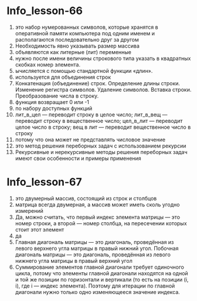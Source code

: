 # Info_lesson-66

1. это набор нумерованных символов, которые хранятся в оперативной памяти компьютера под одним именем и располагаются последовательно друг за другом
2. Необходимость явно указывать размер массива
3. объявляются как литерные (лит) переменные
4. нужно после имени величины строкового типа указать в квадратных скобках номер элемента.
5. ычисляется с помощью стандартной функции «длин».
6. используется для объединения строк
7. Конкатенация (объединение) строк. Определение длины строки. Изменение регистра символов. Удаление символов. Вставка строки. Преобразование числа в строку.
8. функция возвращает 0 или -1
9. по набору доступных функций
10. лит_в_цел — переводит строку в целое число; лит_в_вещ — переводит строку в вещественное число; цел_в_лит — переводит целое число в строку; вещ в лит — переводит вещественное число в строку
11. потому что она может не представлять числовое значение
12. это метод решения переборных задач с использованием рекурсии
13. Рекурсивные и нерекурсивные методы решения переборных задач имеют свои особенности и примеры применения


# Info_lesson-67 


1. это двумерный массив, состоящий из строк и столбцов
2. матрица всегда двумерная, а массив может иметь сколь угодно измерений
3. Да, можно считать, что первый индекс элемента матрицы — это номер строки, а второй — номер столбца, на пересечении которых стоит этот элемент
4. да
5. Главная диагональ матрицы — это диагональ, проведённая из левого верхнего угла матрицы в правый нижний угол.    Побочная диагональ матрицы — это диагональ, проведённая из левого нижнего угла матрицы в правый верхний угол
6. Суммирование элементов главной диагонали требует одиночного цикла, потому что элементы главной диагонали находятся на одной и той же позиции по горизонтали и вертикали (то есть на позиции (i, i), где i — индекс элемента). Поэтому для итерации по главной диагонали нужно только одно изменяющееся значение индекса.
